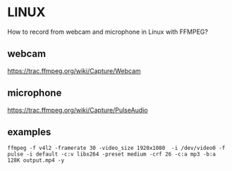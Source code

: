 # LINUX
How to record from webcam and microphone in Linux with FFMPEG?

## webcam
https://trac.ffmpeg.org/wiki/Capture/Webcam

## microphone
https://trac.ffmpeg.org/wiki/Capture/PulseAudio

## examples
`ffmpeg -f v4l2 -framerate 30 -video_size 1920x1080  -i /dev/video0 -f pulse -i default -c:v libx264 -preset medium -crf 26 -c:a mp3 -b:a 128K output.mp4 -y`
